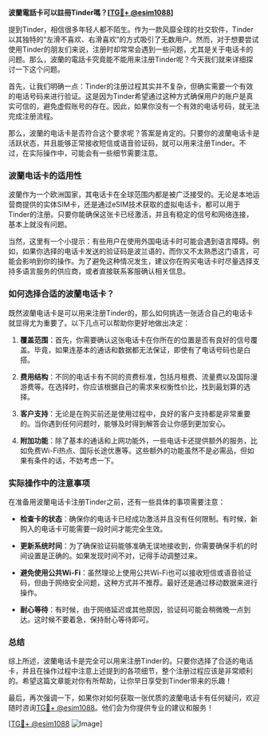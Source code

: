 **波蘭電話卡可以註冊Tinder嗎？[[TG💪+ @esim1088](https://t.me/s/esim1088)]**

提到Tinder，相信很多年轻人都不陌生。作为一款风靡全球的社交软件，Tinder以其独特的“左滑不喜欢、右滑喜欢”的方式吸引了无数用户。然而，对于想要尝试使用Tinder的朋友们来说，注册时却常常会遇到一些问题，尤其是关于电话卡的问题。那么，波蘭的電話卡究竟能不能用来注册Tinder呢？今天我们就来详细探讨一下这个问题。

首先，让我们明确一点：Tinder的注册过程其实并不复杂，但确实需要一个有效的电话号码来进行验证。这是因为Tinder希望通过这种方式确保用户的账户是真实可信的，避免虚假账号的存在。因此，如果你没有一个有效的电话号码，就无法完成注册流程。

那么，波蘭的电话卡是否符合这个要求呢？答案是肯定的。只要你的波蘭电话卡是活跃状态，并且能够正常接收短信或语音验证码，就可以用来注册Tinder。不过，在实际操作中，可能会有一些细节需要注意。

### 波蘭电话卡的适用性

波蘭作为一个欧洲国家，其电话卡在全球范围内都是被广泛接受的。无论是本地运营商提供的实体SIM卡，还是通过eSIM技术获取的虚拟电话卡，都可以用于Tinder的注册。只要你能确保这张卡已经激活，并且有稳定的信号和网络连接，基本上就没有问题。

当然，这里有一个小提示：有些用户在使用外国电话卡时可能会遇到语言障碍。例如，如果你选择的电话卡发送的验证码是波兰语的，而你又不太熟悉这门语言，可能会影响到你的操作。为了避免这种情况发生，建议你在购买电话卡时尽量选择支持多语言服务的供应商，或者直接联系客服确认相关信息。

### 如何选择合适的波蘭电话卡？

既然波蘭电话卡是可以用来注册Tinder的，那么如何挑选一张适合自己的电话卡就显得尤为重要了。以下几点可以帮助你更好地做出决定：

1. **覆盖范围**：首先，你需要确认这张电话卡在你所在的位置是否有良好的信号覆盖。毕竟，如果连基本的通话和数据都无法保证，即使有了电话号码也是白搭。

2. **费用结构**：不同的电话卡有不同的资费标准，包括月租费、流量费以及国际漫游费等。在选择时，你应该根据自己的需求来权衡性价比，找到最划算的选择。

3. **客户支持**：无论是在购买前还是使用过程中，良好的客户支持都是非常重要的。当你遇到任何问题时，能够及时得到解答会让你感到更加安心。

4. **附加功能**：除了基本的通话和上网功能外，一些电话卡还提供额外的服务，比如免费Wi-Fi热点、国际长途优惠等。这些额外的功能虽然不是必需品，但如果有条件的话，不妨考虑一下。

### 实际操作中的注意事项

在准备用波蘭电话卡注册Tinder之前，还有一些具体的事项需要注意：

- **检查卡的状态**：确保你的电话卡已经成功激活并且没有任何限制。有时候，新购入的电话卡可能需要一段时间才能完全生效。
  
- **更新系统时间**：为了确保验证码能够准确无误地接收到，你需要确保手机的时间设置是正确的。如果发现时间不对，记得手动调整过来。

- **避免使用公共Wi-Fi**：虽然理论上使用公共Wi-Fi也可以接收短信或语音验证码，但由于网络安全问题，这种方式并不推荐。最好还是通过移动数据来进行操作。

- **耐心等待**：有时候，由于网络延迟或其他原因，验证码可能会稍微晚一点到达。这时候不要着急，保持耐心等待即可。

### 总结

综上所述，波蘭电话卡是完全可以用来注册Tinder的。只要你选择了合适的电话卡，并且在操作过程中注意上述提到的各项细节，整个注册过程应该是非常顺利的。希望这篇文章能对你有所帮助，让你早日享受到Tinder带来的乐趣！

最后，再次强调一下，如果你对如何获取一张优质的波蘭电话卡有任何疑问，欢迎随时咨询[TG💪+ @esim1088](https://t.me/s/esim1088)。他们会为你提供专业的建议和服务！

[[TG💪+ @esim1088](https://t.me/s/esim1088) ![Image](https://i.postimg.cc/4NQfJmqS/Snipaste-2025-05-13-00-14-12.png)]